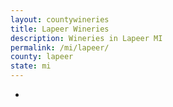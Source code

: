 ```yaml
---
layout: countywineries
title: Lapeer Wineries
description: Wineries in Lapeer MI
permalink: /mi/lapeer/
county: lapeer
state: mi
---
```

-
